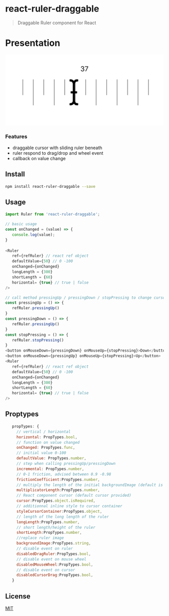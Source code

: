 # react-ruler-draggable

> Draggable Ruler component for React

# Presentation

![设计稿](./src/assets/ui.png "ui")


### Features

* draggable cursor with sliding ruler beneath
* ruler respond to drag/drop and wheel event
* callback on value change



## Install

```bash
npm install react-ruler-draggable --save
```

## Usage

``` js
import Ruler from 'react-ruler-draggable';
```

``` js
// basic usage
const onChanged = (value) => {
   console.log(value);
}

<Ruler
   ref={refRuler} // react ref object
   defaultValue={50} // 0 -100
   onChanged={onChanged}
   longLength = {300}
   shortLength = {60}
   horizontal= {true} // true | false
/>
```


``` js
// call method pressingUp / pressingDown / stopPressing to change cursor's value
const pressingUp = () => {
   refRuler.pressingUp()
}
const pressingDown = () => {
   refRuler.pressingUp()
}
const stopPressing = () => {
   refRuler.stopPressing()
}
<button onMouseDown={pressingDown} onMouseUp={stopPressing}>Down</button>
<button onMouseDown={pressingUp} onMouseUp={stopPressing}>Up</button>
<Ruler
   ref={refRuler} // react ref object
   defaultValue={50} // 0 -100
   onChanged={onChanged}
   longLength = {300}
   shortLength = {60}
   horizontal= {true} // true | false
/>
```

## Proptypes

```js
   propTypes: {
     // vertical / horizontal
     horizontal: PropTypes.bool,
     // function on value changed
     onChanged: PropTypes.func,
     // initial value 0-100
     defaultValue: PropTypes.number,
     // step when calling pressingUp/pressingDown
     incremental: PropTypes.number,  
     // 0-1 friction, advised between 0.9 -0.98
     frictionCoefficient:PropTypes.number,
     // multiply the length of the initial backgroundImage (default is 20)
     multiplicatorLength:PropTypes.number,
     // React component cursor (default cursor provided)
     cursor:PropTypes.object.isRequired,
     // additionnal inline style to cursor container
     styleCursorContainer:PropTypes.object,
     // length of the long length of the ruler
     longLength:PropTypes.number,
     // short length/height of the ruler
     shortLength:PropTypes.number,
     //replace ruler image
     backgroundImage:PropTypes.string,
     // disable event on ruler
     disabledDragRuler:PropTypes.bool,
     // disable event on mouse wheel
     disabledMouseWheel:PropTypes.bool,
     // disable event on cursor
     disabledCursorDrag:PropTypes.bool,
   }
```


## License

[MIT][mit-license]

[mit-license]: ./LICENSE
